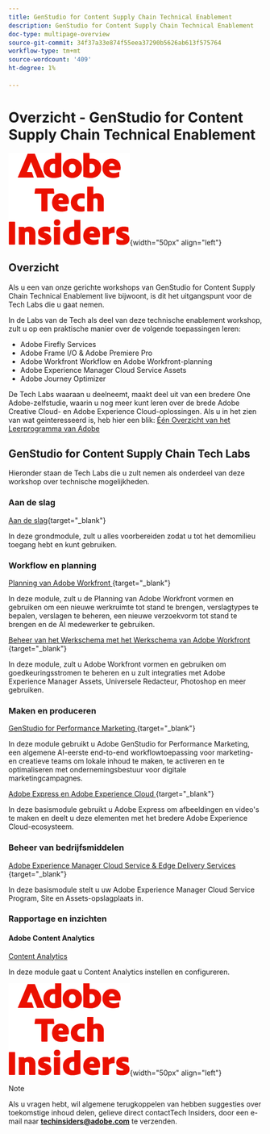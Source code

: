 ```yaml
---
title: GenStudio for Content Supply Chain Technical Enablement
description: GenStudio for Content Supply Chain Technical Enablement
doc-type: multipage-overview
source-git-commit: 34f37a33e874f55eea37290b5626ab613f575764
workflow-type: tm+mt
source-wordcount: '409'
ht-degree: 1%

---
```


# Overzicht - GenStudio for Content Supply Chain Technical Enablement

![ Indexen van de Tech ](./assets/images/techinsiders.png){width="50px" align="left"}

## Overzicht

Als u een van onze gerichte workshops van GenStudio for Content Supply Chain Technical Enablement live bijwoont, is dit het uitgangspunt voor de Tech Labs die u gaat nemen.

In de Labs van de Tech als deel van deze technische enablement workshop, zult u op een praktische manier over de volgende toepassingen leren:

- Adobe Firefly Services
- Adobe Frame I/O &amp; Adobe Premiere Pro
- Adobe Workfront Workflow en Adobe Workfront-planning
- Adobe Experience Manager Cloud Service Assets
- Adobe Journey Optimizer

De Tech Labs waaraan u deelneemt, maakt deel uit van een bredere One Adobe-zelfstudie, waarin u nog meer kunt leren over de brede Adobe Creative Cloud- en Adobe Experience Cloud-oplossingen. Als u in het zien van wat geinteresseerd is, heb hier een blik: [ Één Overzicht van het Leerprogramma van Adobe ](./overview.md)

## GenStudio for Content Supply Chain Tech Labs

Hieronder staan de Tech Labs die u zult nemen als onderdeel van deze workshop over technische mogelijkheden.

### Aan de slag

[Aan de slag](./modules/getting-started/gettingstarted/getting-started.md){target="_blank"}

In deze grondmodule, zult u alles voorbereiden zodat u tot het demomilieu toegang hebt en kunt gebruiken.

### Workflow en planning

[ Planning van Adobe Workfront ](./modules/workflow-planning/module1.1/wfplanning.md){target="_blank"}

In deze module, zult u de Planning van Adobe Workfront vormen en gebruiken om een nieuwe werkruimte tot stand te brengen, verslagtypes te bepalen, verslagen te beheren, een nieuwe verzoekvorm tot stand te brengen en de AI medewerker te gebruiken.

[ Beheer van het Werkschema met het Werkschema van Adobe Workfront ](./modules/workflow-planning/module1.2/workfront.md){target="_blank"}

In deze module, zult u Adobe Workfront vormen en gebruiken om goedkeuringsstromen te beheren en u zult integraties met Adobe Experience Manager Assets, Universele Redacteur, Photoshop en meer gebruiken.

### Maken en produceren

[ GenStudio for Performance Marketing ](./modules/creation-production/module1.3/genstudio.md){target="_blank"}

In deze module gebruikt u Adobe GenStudio for Performance Marketing, een algemene AI-eerste end-to-end workflowtoepassing voor marketing- en creatieve teams om lokale inhoud te maken, te activeren en te optimaliseren met ondernemingsbestuur voor digitale marketingcampagnes.

[ Adobe Express en Adobe Experience Cloud ](./modules/creation-production/module1.4/express.md){target="_blank"}

In deze basismodule gebruikt u Adobe Express om afbeeldingen en video&#39;s te maken en deelt u deze elementen met het bredere Adobe Experience Cloud-ecosysteem.

### Beheer van bedrijfsmiddelen

[ Adobe Experience Manager Cloud Service &amp; Edge Delivery Services ](./modules/asset-mgmt/module2.1/aemcs.md){target="_blank"}

In deze basismodule stelt u uw Adobe Experience Manager Cloud Service Program, Site en Assets-opslagplaats in.

### Rapportage en inzichten

#### Adobe Content Analytics

[Content Analytics](./modules/reporting-insights/cja-b2c/cjab2c-1/customer-journey-analytics-build-a-dashboard.md)

In deze module gaat u Content Analytics instellen en configureren.

![ Indexen van de Tech ](./assets/images/techinsiders.png){width="50px" align="left"}

>[!NOTE]
>
>Als u vragen hebt, wil algemene terugkoppelen van hebben suggesties over toekomstige inhoud delen, gelieve direct contactTech Insiders, door een e-mail naar **techinsiders@adobe.com** te verzenden.
